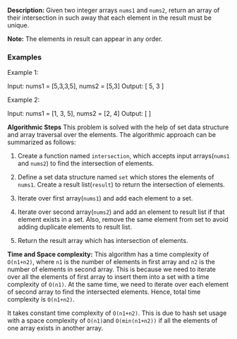 **Description:**
Given two integer arrays `nums1` and `nums2`, return an array of their intersection in such away that each element in the result must be unique.

**Note:** The elements in result can appear in any order.

### Examples
Example 1:

Input: nums1 = [5,3,3,5], nums2 = [5,3]
Output: [ 5, 3 ]

Example 2:

Input: nums1 = [1, 3, 5], nums2 = [2, 4]
Output: [ ]

**Algorithmic Steps**
This problem is solved with the help of set data structure and array traversal over the elements. The algorithmic approach can be summarized as follows:

1. Create a function named `intersection`, which accepts input arrays(`nums1` and `nums2`) to find the intersection of elements.
   
2. Define a set data structure named `set` which stores the elements of `nums1`. Create a result list(`result`) to return the intersection of elements.
   
3. Iterate over first array(`nums1`) and add each element to a set.
   
4. Iterate over second array(`nums2`) and add an element to result list if that element exists in a set. Also, remove the same element from set to avoid adding duplicate elements to result list.
   
5. Return the result array which has intersection of elements.

**Time and Space complexity:**
This algorithm has a time complexity of `O(n1+n2)`, where `n1` is the number of elements in first array and `n2` is the number of elements in second array. This is because we need to iterate over all the elements of first array to insert them into a set with a time complexity of `O(n1)`. At the same time, we need to iterate over each element of second array to find the intersected elements. Hence, total time complexity is `O(n1+n2)`.
 
It takes constant time complexity of `O(n1+n2)`. This is due to hash set usage with a space complexity of `O(n1)`and `O(min(n1+n2))` if all the elements of one array exists in another array.